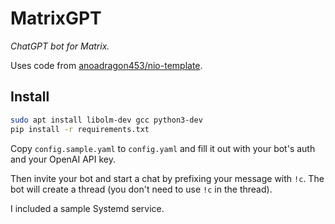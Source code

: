 # MatrixGPT

_ChatGPT bot for Matrix._

Uses code from [anoadragon453/nio-template](https://github.com/anoadragon453/nio-template).

## Install

```bash
sudo apt install libolm-dev gcc python3-dev
pip install -r requirements.txt
```

Copy `config.sample.yaml` to `config.yaml` and fill it out with your bot's auth and your OpenAI API key.

Then invite your bot and start a chat by prefixing your message with `!c`. The bot will create a thread (you don't need to use `!c` in the thread).

I included a sample Systemd service.
